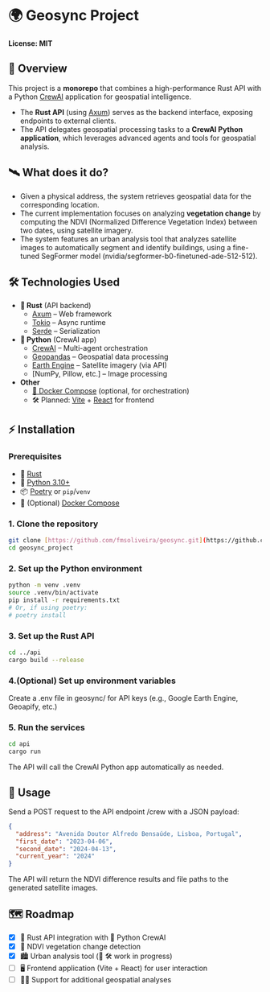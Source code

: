 # 🌍 Geosync Project

**License: MIT**

## 🚀 Overview

This project is a **monorepo** that combines a high-performance Rust API with a Python [CrewAI](https://crewai.com/) application for geospatial intelligence.

- The **Rust API** (using [Axum](https://github.com/tokio-rs/axum)) serves as the backend interface, exposing endpoints to external clients.
- The API delegates geospatial processing tasks to a **CrewAI Python application**, which leverages advanced agents and tools for geospatial analysis.

## 🛰️ What does it do?

- Given a physical address, the system retrieves geospatial data for the corresponding location.
- The current implementation focuses on analyzing **vegetation change** by computing the NDVI (Normalized Difference Vegetation Index) between two dates, using satellite imagery.
- The system features an urban analysis tool that analyzes satellite images to automatically segment and identify buildings, using a fine-tuned SegFormer model (nvidia/segformer-b0-finetuned-ade-512-512).

## 🛠️ Technologies Used

- **🦀 Rust** (API backend)
  - [Axum](https://github.com/tokio-rs/axum) – Web framework
  - [Tokio](https://tokio.rs/) – Async runtime
  - [Serde](https://serde.rs/) – Serialization
- **🐍 Python** (CrewAI app)
  - [CrewAI](https://crewai.com/) – Multi-agent orchestration
  - [Geopandas](https://geopandas.org/) – Geospatial data processing
  - [Earth Engine](https://earthengine.google.com/) – Satellite imagery (via API)
  - [NumPy, Pillow, etc.] – Image processing
- **Other**
  - [🐳 Docker Compose](https://docs.docker.com/compose/) (optional, for orchestration)
  - 🛠️ Planned: [Vite](https://vitejs.dev/) + [React](https://react.dev/) for frontend

## ⚡ Installation

### Prerequisites

- 🦀 [Rust](https://www.rust-lang.org/tools/install)
- 🐍 [Python 3.10+](https://www.python.org/downloads/)
- 📦 [Poetry](https://python-poetry.org/) or `pip`/`venv`
- 🐳 (Optional) [Docker Compose](https://docs.docker.com/compose/)

### 1. Clone the repository

```bash
git clone [https://github.com/fmsoliveira/geosync.git](https://github.com/fmsoliveira/geosync.git)
cd geosync_project
```

### 2. Set up the Python environment

```bash
python -m venv .venv
source .venv/bin/activate
pip install -r requirements.txt
# Or, if using poetry:
# poetry install
```

### 3. Set up the Rust API

```bash
cd ../api
cargo build --release
```

### 4.(Optional) Set up environment variables

Create a .env file in geosync/ for API keys (e.g., Google Earth Engine, Geoapify, etc.)

### 5. Run the services

```bash
cd api
cargo run
```

The API will call the CrewAI Python app automatically as needed.

## 📡 Usage

Send a POST request to the API endpoint /crew with a JSON payload:

```json
{
  "address": "Avenida Doutor Alfredo Bensaúde, Lisboa, Portugal",
  "first_date": "2023-04-06",
  "second_date": "2024-04-13",
  "current_year": "2024"
}
```

The API will return the NDVI difference results and file paths to the generated satellite images.

## 🗺️ Roadmap

- [x] 🦀 Rust API integration with 🐍 Python CrewAI
- [x] 🌱 NDVI vegetation change detection
- [x] 🏙️ Urban analysis tool (🚧 🛠️ work in progress)
- [ ] 🖥️ Frontend application (Vite + React) for user interaction
- [ ] 🧑‍💻 Support for additional geospatial analyses
